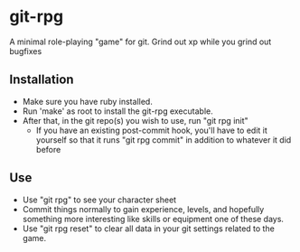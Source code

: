 git-rpg
=======

A minimal role-playing "game" for git. Grind out xp while you grind out bugfixes

Installation
------------

* Make sure you have ruby installed.
* Run 'make' as root to install the git-rpg executable.
* After that, in the git repo(s) you wish to use, run "git rpg init"
	* If you have an existing post-commit hook, you'll have to edit it yourself so that it runs "git rpg commit" in addition to whatever it did before

Use
---

* Use "git rpg" to see your character sheet
* Commit things normally to gain experience, levels, and hopefully something more interesting like skills or equipment one of these days.
* Use "git rpg reset" to clear all data in your git settings related to the game.
